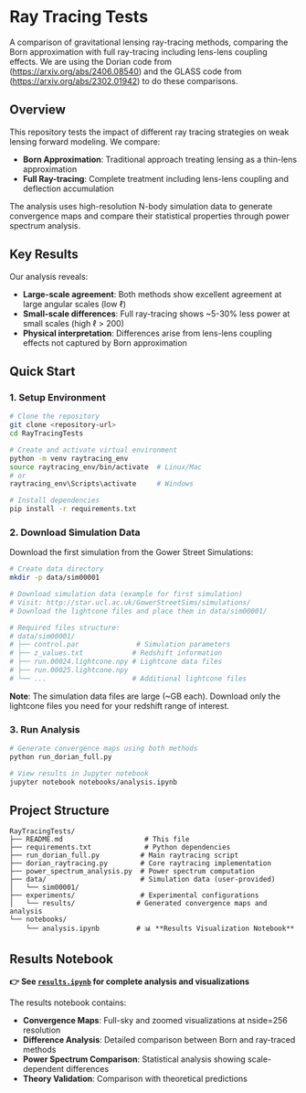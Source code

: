 # Ray Tracing Tests

A comparison of gravitational lensing ray-tracing methods, comparing the Born approximation with full ray-tracing including lens-lens coupling effects. We are using the Dorian code from (https://arxiv.org/abs/2406.08540) and the GLASS code from (https://arxiv.org/abs/2302.01942) to do these comparisons.

## Overview

This repository tests the impact of different ray tracing strategies on weak lensing forward modeling. We compare:

- **Born Approximation**: Traditional approach treating lensing as a thin-lens approximation
- **Full Ray-tracing**: Complete treatment including lens-lens coupling and deflection accumulation

The analysis uses high-resolution N-body simulation data to generate convergence maps and compare their statistical properties through power spectrum analysis.

## Key Results

Our analysis reveals:
- **Large-scale agreement**: Both methods show excellent agreement at large angular scales (low ℓ)
- **Small-scale differences**: Full ray-tracing shows ~5-30% less power at small scales (high ℓ > 200)
- **Physical interpretation**: Differences arise from lens-lens coupling effects not captured by Born approximation

## Quick Start

### 1. Setup Environment

```bash
# Clone the repository
git clone <repository-url>
cd RayTracingTests

# Create and activate virtual environment
python -m venv raytracing_env
source raytracing_env/bin/activate  # Linux/Mac
# or
raytracing_env\Scripts\activate     # Windows

# Install dependencies
pip install -r requirements.txt
```

### 2. Download Simulation Data

Download the first simulation from the Gower Street Simulations:

```bash
# Create data directory
mkdir -p data/sim00001

# Download simulation data (example for first simulation)
# Visit: http://star.ucl.ac.uk/GowerStreetSims/simulations/
# Download the lightcone files and place them in data/sim00001/

# Required files structure:
# data/sim00001/
# ├── control.par              # Simulation parameters
# ├── z_values.txt            # Redshift information
# ├── run.00024.lightcone.npy # Lightcone data files
# ├── run.00025.lightcone.npy
# └── ...                     # Additional lightcone files
```

**Note**: The simulation data files are large (~GB each). Download only the lightcone files you need for your redshift range of interest.

### 3. Run Analysis

```bash
# Generate convergence maps using both methods
python run_dorian_full.py

# View results in Jupyter notebook
jupyter notebook notebooks/analysis.ipynb
```

## Project Structure

```
RayTracingTests/
├── README.md                    # This file
├── requirements.txt             # Python dependencies
├── run_dorian_full.py          # Main raytracing script
├── dorian_raytracing.py        # Core raytracing implementation
├── power_spectrum_analysis.py  # Power spectrum computation
├── data/                       # Simulation data (user-provided)
│   └── sim00001/
├── experiments/                # Experimental configurations
│   └── results/               # Generated convergence maps and analysis
└── notebooks/
    └── analysis.ipynb         # 📊 **Results Visualization Notebook**
```

## Results Notebook

**👉 See [`results.ipynb`](results.ipynb) for complete analysis and visualizations**

The results notebook contains:
- **Convergence Maps**: Full-sky and zoomed visualizations at nside=256 resolution
- **Difference Analysis**: Detailed comparison between Born and ray-traced methods
- **Power Spectrum Comparison**: Statistical analysis showing scale-dependent differences
- **Theory Validation**: Comparison with theoretical predictions

